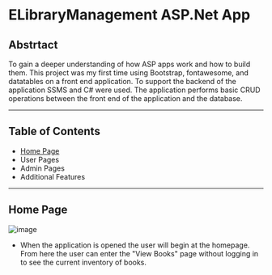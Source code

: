 # ELibraryManagement ASP.Net App
## Abstrtact
To gain a deeper understanding of how ASP apps work and how to build them. This project was my first time using Bootstrap, fontawesome, and datatables on a front end application. To support the backend of the application SSMS and C# were used. The application performs basic CRUD operations between the front end of the application and the database.
***
## Table of Contents
- [Home Page](#home-page)
- User Pages
- Admin Pages
- Additional Features
***
## Home Page 
![image](https://github.com/user-attachments/assets/2b3e9ac1-7bf4-4f6a-906c-62d1604a5389)

- When the application is opened the user will begin at the homepage. From here the user can enter the "View Books" page without logging in to see the current inventory of books.
